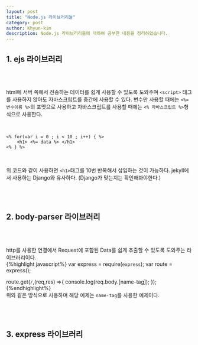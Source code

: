 ```yaml
---
layout: post
title: "Node.js 라이브러리들"
category: post
author: Khyun-kim
description: Node.js 라이브러리들에 대하여 공부한 내용을 정리하였습니다.
---
```


## 1. ejs 라이브러리
<br><br>

html에 서버 쪽에서 전송하는 데이터를 쉽게 사용할 수 있도록 도와주며 `<script>` 태그를 사용하지 않아도 자바스크립트를 중간에 사용할 수 있다.
변수만 사용할 때에는 `<%= 변수이름 %>`의 포맷으로 사용하고 자바스크립트를 사용할 때에는 `<% 자바스크립트 %>`형식으로 사용한다.

<br>

```
<% for(var i = 0 ; i < 10 ; i++) { %>
    <h1> <%= data %> </h1>
<% } %>
```
<br>

위 코드와 같이 사용하면 `<h1>`태그를 10번 반복해서 삽입하는 것이 가능하다. jekyll에서 사용하는 Django와 유사하다. (Django가 맞는지는 확인해봐야한다.)
<br><br><br><br>

## 2. body-parser 라이브러리
<br><br>

http를 사용한 연결에서 Request에 포함된 Data를 쉽게 추출할 수 있도록 도와주는 라이브러리이다.
<br>
{%highlight javascript%}
var express = require(`express`);
var route = express();

route.get(`/`,(req,res) =>{
    console.log(req.body.[name-tag]);
});
{%endhighlight%}
<br>
위와 같은 방식으로 사용하며 해당 예제는 `name-tag`를 사용한 예제이다.
<br><br><br><br>

## 3. express 라이브러리
